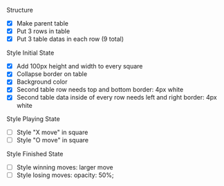 Structure
- [x] Make parent table
- [x] Put 3 rows in table
- [x] Put 3 table datas in each row (9 total)

Style Initial State
- [x] Add 100px height and width to every square
- [x] Collapse border on table
- [x] Background color
- [x] Second table row needs top and bottom border: 4px white
- [x] Second table data inside of every row needs left and right border: 4px white

Style Playing State
- [ ] Style "X move" in square
- [ ] Style "O move" in square

Style Finished State
- [ ] Style winning moves: larger move
- [ ] Style losing moves: opacity: 50%;
